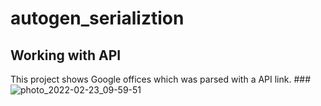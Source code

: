 # autogen_serializtion
## Working with API
This project shows Google offices which was parsed with a API link.
###![photo_2022-02-23_09-59-51](https://user-images.githubusercontent.com/100187758/155260139-1a0db34d-5023-41a6-a709-7a5f4bd3e76c.jpg)
